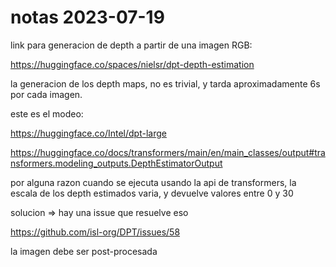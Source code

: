 # notas 2023-07-19

link para generacion de depth a partir de una imagen RGB:

https://huggingface.co/spaces/nielsr/dpt-depth-estimation

la generacion de los depth maps, no es trivial, y tarda aproximadamente 6s por cada imagen.

este es el modeo:

https://huggingface.co/Intel/dpt-large

https://huggingface.co/docs/transformers/main/en/main_classes/output#transformers.modeling_outputs.DepthEstimatorOutput

por alguna razon cuando se ejecuta usando la api de transformers, la escala de los depth estimados varia, y devuelve valores entre 0 y 30

solucion => hay una issue que resuelve eso

https://github.com/isl-org/DPT/issues/58

la imagen debe ser post-procesada 